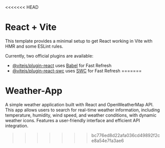 <<<<<<< HEAD
# React + Vite

This template provides a minimal setup to get React working in Vite with HMR and some ESLint rules.

Currently, two official plugins are available:

- [@vitejs/plugin-react](https://github.com/vitejs/vite-plugin-react/blob/main/packages/plugin-react/README.md) uses [Babel](https://babeljs.io/) for Fast Refresh
- [@vitejs/plugin-react-swc](https://github.com/vitejs/vite-plugin-react-swc) uses [SWC](https://swc.rs/) for Fast Refresh
=======
# Weather-App
A simple weather application built with React and OpenWeatherMap API. This app allows users to search for real-time weather information, including temperature, humidity, wind speed, and weather conditions, with dynamic weather icons. Features a user-friendly interface and efficient API integration.
>>>>>>> bc776ed8d22afa036cd49892f2ce8a54e7fa3ae6
